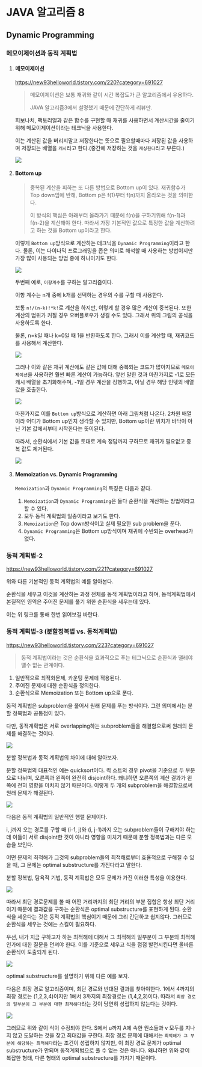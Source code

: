 # JAVA 알고리즘 8

## Dynamic Programming

### 메모이제이션과 동적 계획법

1. #### 메모이제이션

   <https://new93helloworld.tistory.com/220?category=691027>

   > 메모이제이션은 보통 재귀와 같이 시간 복잡도가 큰 알고리즘에서 유용하다.
   >
   > JAVA 알고리즘3에서 설명했기 때문에 간단하게 리뷰만.

   피보나치, 팩토리얼과 같은 함수를 구현할 때 재귀를 사용하면서 계산시간을 줄이기위해 메모이제이션이라는 테크닉을 사용한다.

   이는 계산된 값을 버리지말고 저장한다는 뜻으로 필요할때마다 저장된 값을 사용하며 저장되는 배열을 `캐시`라고 한다.(중간에 저장하는 것을 `캐싱한다`라고 부른다.)

   ![](https://t1.daumcdn.net/cfile/tistory/262CD735593635962F)

2. #### Bottom up

   > 중복된 계산을 피하는 또 다른 방법으로 Bottom up이 있다. 재귀함수가 Top down임에 반해, Bottom p은 f(1)부터 f(n)까지 올라오는 것을 의미한다.
   >
   > 이 방식의 핵심은 아래부터 올라가기 때문에 f(n)을 구하기위해 f(n-1)과 f(n-2)을 계산해야 한다. 따라서 가장 기본적인 값으로 특정한 값을 계산하려고 하는 것을 Bottom up이라고 한다.

   이렇게 `Bottom up`방식으로 계산하는 테크닉을 `Dynamic Programming`이라고 한다. 물론, 이는 다이나믹 프로그래밍을 좁은 의미로 해석할 때 사용하는 방법이지만 가장 많이 사용되는 방법 중에 하나이기도 한다.

   ![](https://t1.daumcdn.net/cfile/tistory/2156E4395936467E1B)

   두번째 예로, `이항계수`를 구하는 알고리즘이다.

   이항 계수는 n개 중에 k개를 선택하는 경우의 수를 구할 때 사용한다.

   보통 `n!/(n-k)!*k!`로 계산을 하지만, 이렇게 할 경우 많은 계산이 중복된다. 또한 계산의 범위가 커질 경우 오버플로우가 생길 수도 있다. 그래서 위의 그림의 공식을 사용하도록 한다.

   물론, n=k일 때나 k=0일 때 1을 반환하도록 한다. 그래서 이를 계산할 때, 재귀코드를 사용해서 계산한다.

   ![](https://t1.daumcdn.net/cfile/tistory/2316FC435936477C01)

   그러나 이와 같은 재귀 계산에도 같은 값에 대해 중복되는 코드가 많아지므로 `메모이제이션`을 사용하면 훨씬 빠른 계산이 가능하다. 앞선 말한 것과 마찬가지로 -1로 모든 캐시 배열을 초기화해주며, -1일 경우 계산을 징행하고, 아닐 경우 해당 인덳의 배열 값을 호출한다.

   ![](https://t1.daumcdn.net/cfile/tistory/27646649593649AB34)

   마찬가지로 이를 `Bottom up`방식으로 계산하면 아래 그림처럼 나온다. 2차원 배열이라 어디가 Bottom up인지 생각할 수 있지만, Bottom up이란 위치가 바닥이 아닌 기본 값에서부터 시작한다는 뜻이된다.

   따라서, 순환식에서 기본 값을 토대로 계속 정답까지 구하므로 재귀가 필요없고 중복 값도 제거된다.

   ![](https://t1.daumcdn.net/cfile/tistory/26419E4D59364A611F)

3. #### Memoization vs. Dynamic Programming

   `Memoization`과 `Dynamic Programming`의 특징은 다음과 같다.

   1. `Memoization`과 `Dynamic Programming`은 둘다 순환식을 계산하는 방법이라고 할 수 있다.
   2. 모두 동적 계획법의 일종이라고 보기도 한다.
   3. `Memoization`은 Top down방식이고 실제 필요한 sub problem을 푼다.
   4. `Dynamic Programming`은 Bottom up방식이며 재귀에 수반되는 overhead가 없다.



### 동적 계획법-2

<https://new93helloworld.tistory.com/221?category=691027>

위와 다른 기본적인 동적 계획법의 예를 알아본다.

순환식을 세우고 이것을 계산하는 과정 전체를 동적 계획법이라고 하며, 동적계획법에서 본질적인 영역은 주어진 문제를 풀기 위한 순환식을 세우는데 있다.

이는 위 링크를 통해 한번 읽어보길 바란다.



### 동적 계획법-3 (분할정복법 vs. 동적계획법)

<https://new93helloworld.tistory.com/223?category=691027>

> 동적 계획법이라는 것은 순환식을 효과적으로 푸는 테그닉으로 순환식과 뗄레야 뗄수 없는 관계이다. 

1. 일반적으로 최적화문제, 카운팅 문제에 적용된다.
2. 주어진 문제에 대한 순환식을 정의한다.
3. 순환식으로 Memoization 또는 Bottom up으로 푼다.

동적 계획법은 subproblem을 풀어서 원래 문제를 푸는 방식이다. 그런 의미에서는 분할 정복법과 공통점이 있다.

다만, 동적계획법은 서로 overlapping하는 subproblem들을 해결함으로써 원래의 문제를 해결하는 것이다.

![](https://t1.daumcdn.net/cfile/tistory/2558F849593A6CF835)

분할 정복법과 동적 계획법의 차이에 대해 알아보자.

분할 정복법의 대표적인 예는 quicksort이다. 퀵 소트의 경우 pivot을 기준으로 두 부분으로 나뉘며, 오른쪽과 왼쪽이 완전히 disjoint하다. 왜냐하면 오른쪽의 계산 결과가 왼쪽에 전혀 영향을 미치지 않기 때문이다. 이렇게 두 개의 subproblem을 해결함으로써 원래 문제가 해결된다.

![](https://t1.daumcdn.net/cfile/tistory/271B5B4D593A6DA72A)

다음은 동적 계획법의 일반적인 행렬 문제이다.

i, j까지 오는 경로를 구할 때 (i-1, j)와 (i, j-1)까지 오는 subproblem들이 구해져야 하는데 이들이 서로 disjoint한 것이 아니라 영향을 미치기 때문에 분할 정복법과는 다른 모습을 보인다.

어떤 문제의 최적해가 그것의 subproblem들의 최적해로부터 효율적으로 구해질 수 있을 때, 그 문제는 optimal substructure를 가진다라고 말한다.

분할 정복법, 탐욕적 기법, 동적 계획법은 모두 문제가 가진 이러한 특성을 이용한다.



![](https://t1.daumcdn.net/cfile/tistory/277A924C593A6EC72F)

따라서 최단 경로문제를 볼 때 어떤 거리까지의 최단 거리의 부분 집합은 항상 최단 거리이기 때문에 결과값을 구하는 순환식은 optimal substructure를 표현하게 된다. 순환식을 세운다는 것은 동적 계획법의 핵심이기 때문에 그리 간단하고 쉽지않다. 그러므로 순환식을 세우는 것에는  스킬이 필요하다.

우선, 내가 지금 구하고자 하는 최적해에 대해서 그 최적해의 일부분이 그 부분의 최적해인가에 대한 질문을 던져야 한다. 이를 기준으로 세우고 식을 점점 발전시킨다면 올바른 순환식이 도출되게 된다.

![](https://t1.daumcdn.net/cfile/tistory/27622E48593A709204)

optimal substructure를 설명하기 위해 다른 예를 보자.

다음은 최장 경로 알고리즘이며, 최단 경로와 반대된 결과를 찾아야한다. 1에서 4까지의 최장 경로는 (1,2,3,4)이지만 1에서 3까지의 최장경로는 (1,4,2,3)이다. 따라서 `최장 경로의 일부분이 그 부분에 대한 최적해다`라는 것이 당연히 성립하지 않는다는 것이다.



![](https://t1.daumcdn.net/cfile/tistory/265A2D4D593A712437)

그러므로 위와 같이 식이 수정되야 한다. S에서 u까지 A에 속한 원소들과 v 모두를 지나지 않고 도달하는 것을 찾고 최대값을 구한다. 최장 경로 문제에 대해서는 `최적해가 그 부분에 해당하는 최적해다`라는 조건이 성립하지 않지만, 이 최장 경로 문제가 optimal substructure가 안되며 동적계획법으로 풀 수 없는 것은 아니다. 왜냐하면 위와 같이 복잡한 형태, 다른 형태의 optimal substructure를 가지기 때문이다.